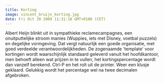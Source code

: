 ```yaml
---
title: Korting
image: vincent_bruijn_korting.jpg
date: Fri Oct 30 2009 11:31:18 GMT+0100 (CET)
---
```


Albert Heijn blinkt uit in sympathieke reclamecampagnes, een onuitputtelijke stroom manies (Wuppies, iets met Disney, voetbal puzzels) en degelijke vormgeving. Dat vergt natuurlijk een goede organisatie, met goed verdeelde verantwoordelijkheden. De zogenaamde 'template' voor kortingen wordt waarschijnlijk standaard geleverd vanuit het hoofdkantoor, men behoeft alleen wat prijzen in te vullen, het kortingspercentage wordt dan vanzelf berekend. Ctrl-P en het rolt uit de printer. Weer een klusje geklaard. Gelukkig wordt het percentage wel na twee decimalen afgebroken.
